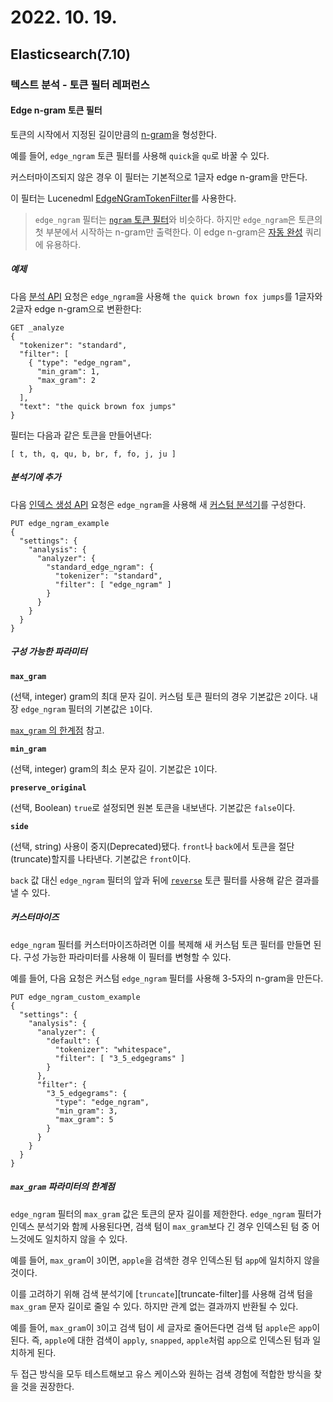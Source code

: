 # 2022. 10. 19.

## Elasticsearch(7.10)

### 텍스트 분석 - 토큰 필터 레퍼런스

#### Edge n-gram 토큰 필터

토큰의 시작에서 지정된 길이만큼의 [n-gram][wikipedia-n-gram]을 형성한다.

예를 들어, `edge_ngram` 토큰 필터를 사용해 `quick`을 `qu`로 바꿀 수 있다.

커스터마이즈되지 않은 경우 이 필터는 기본적으로 1글자 edge n-gram을 만든다.

이 필터는 Lucenedml [EdgeNGramTokenFilter][lucene-edge-n-gram-token-filter]를 사용한다.

> `edge_ngram` 필터는 [`ngram` 토큰 필터][n-gram-token-filter]와 비슷하다. 하지만 `edge_ngram`은 토큰의 첫 부분에서 시작하는 n-gram만 출력한다. 이 edge n-gram은 [자동 완성][search-as-you-type] 쿼리에 유용하다.

##### 예제

다음 [분석 API][analyze-api] 요청은 `edge_ngram`을 사용해 `the quick brown fox jumps`를 1글자와 2글자 edge n-gram으로 변환한다:

```http
GET _analyze
{
  "tokenizer": "standard",
  "filter": [
    { "type": "edge_ngram",
      "min_gram": 1,
      "max_gram": 2
    }
  ],
  "text": "the quick brown fox jumps"
}
```

필터는 다음과 같은 토큰을 만들어낸다:

```
[ t, th, q, qu, b, br, f, fo, j, ju ]
```

##### 분석기에 추가

다음 [인덱스 생성 API][create-index-api] 요청은 `edge_ngram`을 사용해 새 [커스텀 분석기][custom-analyzer]를 구성한다.

```http
PUT edge_ngram_example
{
  "settings": {
    "analysis": {
      "analyzer": {
        "standard_edge_ngram": {
          "tokenizer": "standard",
          "filter": [ "edge_ngram" ]
        }
      }
    }
  }
}
```

##### 구성 가능한 파라미터

**`max_gram`**

(선택, integer) gram의 최대 문자 길이. 커스텀 토큰 필터의 경우 기본값은 `2`이다. 내장 `edge_ngram` 필터의 기본값은 `1`이다.

 [`max_gram` 의 한계점](https://www.elastic.co/guide/en/elasticsearch/reference/7.10/analysis-edgengram-tokenfilter.html#analysis-edgengram-tokenfilter-max-gram-limits) 참고.

**`min_gram`**

(선택, integer) gram의 최소 문자 길이. 기본값은 `1`이다.

**`preserve_original`**

(선택, Boolean) `true`로 설정되면 원본 토큰을 내보낸다. 기본값은 `false`이다.

**`side`**

(선택, string) 사용이 중지(Deprecated)됐다. `front`나 `back`에서 토큰을 절단(truncate)할지를 나타낸다. 기본값은 `front`이다.

`back` 값 대신 `edge_ngram` 필터의 앞과 뒤에 [`reverse`](https://www.elastic.co/guide/en/elasticsearch/reference/7.10/analysis-reverse-tokenfilter.html) 토큰 필터를 사용해 같은 결과를 낼 수 있다.

##### 커스터마이즈

`edge_ngram` 필터를 커스터마이즈하려면 이를 복제해 새 커스텀 토큰 필터를 만들면 된다. 구성 가능한 파라미터를 사용해 이 필터를 변형할 수 있다.

예를 들어, 다음 요청은 커스텀 `edge_ngram` 필터를 사용해 3-5자의 n-gram을 만든다.

```http
PUT edge_ngram_custom_example
{
  "settings": {
    "analysis": {
      "analyzer": {
        "default": {
          "tokenizer": "whitespace",
          "filter": [ "3_5_edgegrams" ]
        }
      },
      "filter": {
        "3_5_edgegrams": {
          "type": "edge_ngram",
          "min_gram": 3,
          "max_gram": 5
        }
      }
    }
  }
}
```

##### `max_gram` 파라미터의 한계점

`edge_ngram` 필터의 `max_gram` 값은 토큰의 문자 길이를 제한한다. `edge_ngram` 필터가 인덱스 분석기와 함께 사용된다면, 검색 텀이 `max_gram`보다 긴 경우 인덱스된 텀 중 어느것에도 일치하지 않을 수 있다.

예를 들어, `max_gram`이 `3`이면, `apple`을 검색한 경우 인덱스된 텀 `app`에 일치하지 않을 것이다.

이를 고려하기 위해 검색 분석기에 [`truncate`][truncate-filter]를 사용해 검색 텀을 `max_gram` 문자 길이로 줄일 수 있다. 하지만 관계 없는 결과까지 반환될 수 있다.

예를 들어, `max_gram`이 `3`이고 검색 텀이 세 글자로 줄어든다면 검색 텀 `apple`은 `app`이 된다. 즉, `apple`에 대한 검색이 `apply`, `snapped`, `apple`처럼 `app`으로 인덱스된 텀과 일치하게 된다.

두 접근 방식을 모두 테스트해보고 유스 케이스와 원하는 검색 경험에 적합한 방식을 찾을 것을 권장한다.



[wikipedia-n-gram]: https://en.wikipedia.org/wiki/N-gram
[lucene-edge-n-gram-token-filter]: https://lucene.apache.org/core/8_7_0/analyzers-common/org/apache/lucene/analysis/ngram/EdgeNGramTokenFilter.html
[n-gram-token-filter]: https://www.elastic.co/guide/en/elasticsearch/reference/7.10/analysis-ngram-tokenizer.html
[search-as-you-type]: https://www.elastic.co/guide/en/elasticsearch/reference/7.10/search-as-you-type.html
[analyze-api]: https://www.elastic.co/guide/en/elasticsearch/reference/7.10/indices-analyze.html
[create-index-api]: https://www.elastic.co/guide/en/elasticsearch/reference/7.10/indices-create-index.html
[custom-analyzer]: https://www.elastic.co/guide/en/elasticsearch/reference/7.10/analysis-custom-analyzer.html